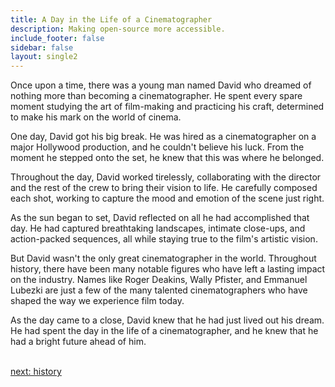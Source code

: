 ```yaml
---
title: A Day in the Life of a Cinematographer
description: Making open-source more accessible.
include_footer: false
sidebar: false
layout: single2
---
```


<p>
Once upon a time, there was a young man named David who dreamed of nothing more than becoming a cinematographer. He spent every spare moment studying the art of film-making and practicing his craft, determined to make his mark on the world of cinema.

One day, David got his big break. He was hired as a cinematographer on a major Hollywood production, and he couldn't believe his luck. From the moment he stepped onto the set, he knew that this was where he belonged.

Throughout the day, David worked tirelessly, collaborating with the director and the rest of the crew to bring their vision to life. He carefully composed each shot, working to capture the mood and emotion of the scene just right.

As the sun began to set, David reflected on all he had accomplished that day. He had captured breathtaking landscapes, intimate close-ups, and action-packed sequences, all while staying true to the film's artistic vision.

But David wasn't the only great cinematographer in the world. Throughout history, there have been many notable figures who have left a lasting impact on the industry. Names like Roger Deakins, Wally Pfister, and Emmanuel Lubezki are just a few of the many talented cinematographers who have shaped the way we experience film today.

As the day came to a close, David knew that he had just lived out his dream. He had spent the day in the life of a cinematographer, and he knew that he had a bright future ahead of him.

<br>
<a href="https://workdojos.com/cinematographer/history">next: history</a>
<br>
</p>